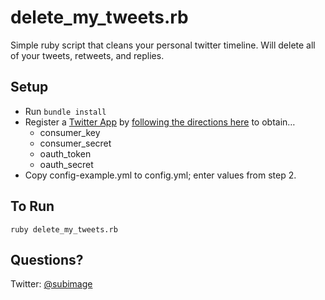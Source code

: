 # delete_my_tweets.rb

Simple ruby script that cleans your personal twitter timeline.
Will delete all of your tweets, retweets, and replies.

## Setup

* Run `bundle install`
* Register a [Twitter App](https://apps.twitter.com) by [following the directions here](http://iag.me/socialmedia/how-to-create-a-twitter-app-in-8-easy-steps/) to obtain…
  * consumer_key
  * consumer_secret
  * oauth_token
  * oauth_secret
* Copy config-example.yml to config.yml; enter values from step 2.

## To Run

`ruby delete_my_tweets.rb`


## Questions?

Twitter: [@subimage](http://twitter.com/subimage)
